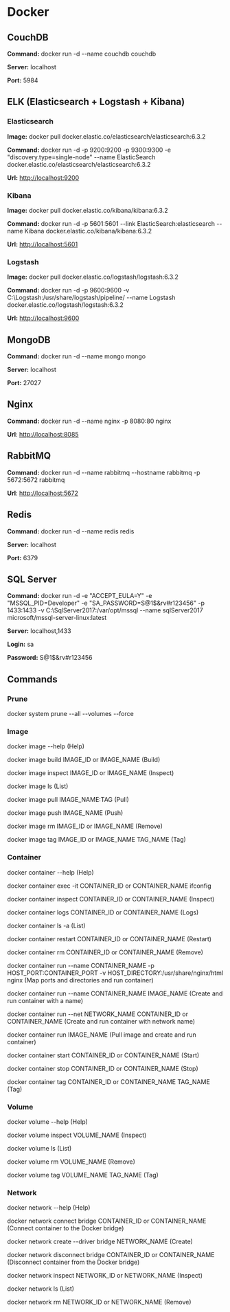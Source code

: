 # Docker

## CouchDB

**Command:** docker run -d --name couchdb couchdb

**Server:** localhost

**Port:** 5984

## ELK (Elasticsearch + Logstash + Kibana)

### Elasticsearch

**Image:** docker pull docker.elastic.co/elasticsearch/elasticsearch:6.3.2

**Command:** docker run -d -p 9200:9200 -p 9300:9300 -e "discovery.type=single-node" --name ElasticSearch docker.elastic.co/elasticsearch/elasticsearch:6.3.2

**Url:** <http://localhost:9200>

### Kibana

**Image:** docker pull docker.elastic.co/kibana/kibana:6.3.2

**Command:** docker run -d -p 5601:5601 --link ElasticSearch:elasticsearch --name Kibana docker.elastic.co/kibana/kibana:6.3.2

**Url:** <http://localhost:5601>

### Logstash

**Image:** docker pull docker.elastic.co/logstash/logstash:6.3.2

**Command:** docker run -d -p 9600:9600 -v C:\Logstash:/usr/share/logstash/pipeline/ --name Logstash docker.elastic.co/logstash/logstash:6.3.2

**Url:** <http://localhost:9600>

## MongoDB

**Command:** docker run -d --name mongo mongo

**Server:** localhost

**Port:** 27027

## Nginx

**Command:** docker run -d --name nginx -p 8080:80 nginx

**Url**: <http://localhost:8085>

## RabbitMQ

**Command:** docker run -d --name rabbitmq --hostname rabbitmq -p 5672:5672 rabbitmq

**Url**: <http://localhost:5672>

## Redis

**Command:** docker run -d --name redis redis

**Server:** localhost

**Port:** 6379

## SQL Server

**Command:** docker run -d -e "ACCEPT_EULA=Y" -e "MSSQL_PID=Developer" -e "SA_PASSWORD=S@1$&rv#r123456" -p 1433:1433 -v C:\SqlServer2017:/var/opt/mssql --name sqlServer2017 microsoft/mssql-server-linux:latest

**Server:** localhost,1433

**Login:** sa

**Password:** S@1$&rv#r123456

## Commands

### Prune

docker system prune --all --volumes --force

### Image

docker image --help (Help)

docker image build IMAGE_ID or IMAGE_NAME (Build)

docker image inspect IMAGE_ID or IMAGE_NAME (Inspect)

docker image ls (List)

docker image pull IMAGE_NAME:TAG (Pull)

docker image push IMAGE_NAME (Push)

docker image rm IMAGE_ID or IMAGE_NAME (Remove)

docker image tag IMAGE_ID or IMAGE_NAME TAG_NAME (Tag)

### Container

docker container --help (Help)

docker container exec -it CONTAINER_ID or CONTAINER_NAME ifconfig

docker container inspect CONTAINER_ID or CONTAINER_NAME (Inspect)

docker container logs CONTAINER_ID or CONTAINER_NAME (Logs)

docker container ls -a (List)

docker container restart CONTAINER_ID or CONTAINER_NAME (Restart)

docker container rm CONTAINER_ID or CONTAINER_NAME (Remove)

docker container run --name CONTAINER_NAME -p HOST_PORT:CONTAINER_PORT -v HOST_DIRECTORY:/usr/share/nginx/html nginx (Map ports and directories and run container)

docker container run --name CONTAINER_NAME IMAGE_NAME (Create and run container with a name)

docker container run --net NETWORK_NAME CONTAINER_ID or CONTAINER_NAME (Create and run container with network name)

docker container run IMAGE_NAME (Pull image and create and run container)

docker container start CONTAINER_ID or CONTAINER_NAME (Start)

docker container stop CONTAINER_ID or CONTAINER_NAME (Stop)

docker container tag CONTAINER_ID or CONTAINER_NAME TAG_NAME (Tag)

### Volume

docker volume --help (Help)

docker volume inspect VOLUME_NAME (Inspect)

docker volume ls (List)

docker volume rm VOLUME_NAME (Remove)

docker volume tag VOLUME_NAME TAG_NAME (Tag)

### Network

docker network --help (Help)

docker network connect bridge CONTAINER_ID or CONTAINER_NAME (Connect container to the Docker bridge)

docker network create --driver bridge NETWORK_NAME (Create)

docker network disconnect bridge CONTAINER_ID or CONTAINER_NAME (Disconnect container from the Docker bridge)

docker network inspect NETWORK_ID or NETWORK_NAME (Inspect)

docker network ls (List)

docker network rm NETWORK_ID or NETWORK_NAME (Remove)
